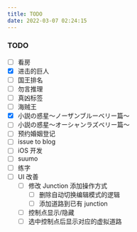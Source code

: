 ```yaml
---
title: TODO
date: 2022-03-07 02:24:15
---
```

### TODO
- [ ] 看房
- [x] 进击的巨人
- [ ] 国王排名
- [ ] 勿言推理
- [ ] 真凶标签
- [ ] 海贼王
- [x] 小説の惑星〜ノーザンブルーベリー篇〜
- [ ] 小説の惑星〜オーシャンラズベリー篇〜
- [ ] 预约婚姻登记
- [ ] issue to blog
- [ ] iOS 开发
- [ ] suumo
- [ ] 练字
- [ ] UI 改善
  - [ ] 修改 Junction 添加操作方式
    - [ ] 删除自动切换编辑模式的逻辑
    - [ ] 添加道路到已有 junction
  - [ ] 控制点显示/隐藏
  - [ ] 选中控制点后显示对应的虚拟道路